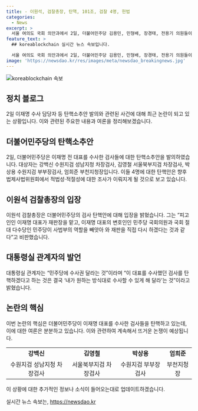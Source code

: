 ```yaml
---
title: - 이원석, 검찰총장, 탄핵, 101조, 검찰 4명, 헌법
categories:
  - News
excerpt: >
  서울 여의도 국회 의안과에서 2일, 더불어민주당 김용민, 민형배, 장경태, 전용기 의원들이 이재명 전 대표의 수사를 담당한 4명의 검사에 대한 탄핵소추안을 제출했다. 대상자는 이 전 대표의 각종 의혹 수사를 담당한 검사들이었으며, 이에 대한 법제사법위원회에서의 조사가 예정되어 있다. 또한, 검찰총장과 대통령실 관계자는 민주당의 이 대표와 관련된 수사를 담당한 검사들을 탄핵하려는 행위를 비판하고 있다.
feature_text: >
  ## koreablockchain 실시간 뉴스 속보입니다.

  서울 여의도 국회 의안과에서 2일, 더불어민주당 김용민, 민형배, 장경태, 전용기 의원들이 이재명 전 대표의 수사를 담당한 4명의 검사에 대한 탄핵소추안을 제출했다. 대상자는 이 전 대표의 각종 의혹 수사를 담당한 검사들이었으며, 이에 대한 법제사법위원회에서의 조사가 예정되어 있다. 또한, 검찰총장과 대통령실 관계자는 민주당의 이 대표와 관련된 수사를 담당한 검사들을 탄핵하려는 행위를 비판하고 있다.
image: 'https://newsdao.kr/res/images/meta/newsdao_breakingnews.jpg'
---
```


<p><img src="https://newsdao.kr/res/images/meta/newsdao_breakingnews.jpg" alt="koreablockchain 속보" /></p>

<h2 data-ke-size="size26">정치 블로그</h2>

<p data-ke-size="size16">2일 이재명 수사 담당자 등 탄핵소추안 발의와 관련된 사건에 대해 최근 논란이 되고 있는 상황입니다. 이와 관련된 주요한 내용과 여론을 정리해보겠습니다.</p>

<h2 data-ke-size="size24">더불어민주당의 탄핵소추안</h2>

<p data-ke-size="size16">2일, 더불어민주당은 이재명 전 대표를 수사한 검사들에 대한 탄핵소추안을 발의하였습니다. 대상자는 강백신 수원지검 성남지청 차장검사, 김영철 서울북부지검 차장검사, 박상용 수원지검 부부장검사, 엄희준 부천지청장입니다. 이들 4명에 대한 탄핵안은 향후 법제사법위원회에서 적법성·적절성에 대한 조사가 이뤄지게 될 것으로 보고 있습니다.</p>

<h2 data-ke-size="size24">이원석 검찰총장의 입장</h2>

<p data-ke-size="size16">이원석 검찰총장은 더불어민주당의 검사 탄핵안에 대해 입장을 밝혔습니다. 그는 “피고인인 이재명 대표가 재판장을 맡고, 이재명 대표의 변호인인 민주당 국회의원과 국회 절대 다수당인 민주당이 사법부의 역할을 빼앗아 와 재판을 직접 다시 하겠다는 것과 같다”고 비판했습니다.</p>

<h2 data-ke-size="size24">대통령실 관계자의 발언</h2>

<p data-ke-size="size16">대통령실 관계자는 “민주당에 수사권 달라는 것”이라며 “이 대표를 수사했던 검사를 탄핵하겠다고 하는 것은 결국 ‘내가 원하는 방식대로 수사할 수 있게 해 달라’는 것”이라고 밝혔습니다.</p>

<h2 data-ke-size="size24">논란의 핵심</h2>

<p data-ke-size="size16">이번 논란의 핵심은 더불어민주당이 이재명 대표를 수사한 검사들을 탄핵하고 있는데, 이에 대한 여론은 분분하고 있습니다. 이와 관련하여 계속해서 뜨거운 논쟁이 예상됩니다.</p>

<table>
    <tbody>
        <tr>
            <td style="text-align: center; height: 17px;"><b>강백신</b></td>
            <td style="text-align: center; height: 17px;"><b>김영철</b></td>
            <td style="text-align: center; height: 17px;"><b>박상용</b></td>
            <td style="text-align: center; height: 17px;"><b>엄희준</b></td>
        </tr>
        <tr>
            <td style="text-align: center; height: 17px;">수원지검 성남지청 차장검사</td>
            <td style="text-align: center; height: 17px;">서울북부지검 차장검사</td>
            <td style="text-align: center; height: 17px;">수원지검 부부장검사</td>
            <td style="text-align: center; height: 17px;">부천지청장</td>
        </tr>
    </tbody>
</table>

<p data-ke-size="size16">이 상황에 대한 추가적인 정보나 소식이 들어오는대로 업데이트하겠습니다.</p>
실시간 뉴스 속보는, <a href="https://newsdao.kr" rel="dofollow">https://newsdao.kr</a>


